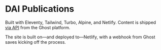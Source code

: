 # DAI Publications

Built with Eleventy, Tailwind, Turbo, Alpine, and Netlify. Content is shipped [via API](https://github.com/daviddarnes/eleventy-plugin-ghost) from the Ghost platform. 

The site is built on—and deployed to—Netlify, with a webhook from Ghost saves kicking off the process.
